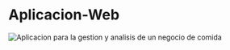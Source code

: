 # Aplicacion-Web

![Aplicacion para la gestion y analisis de un negocio de comida](/imgs/interfaces/admin/admin_gnrl.png.png)
